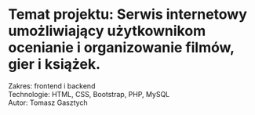 # Temat projektu: Serwis internetowy umożliwiający użytkownikom ocenianie i organizowanie filmów, gier i książek. </br>
Zakres: frontend i backend </br>
Technologie: HTML, CSS, Bootstrap, PHP, MySQL </br>
Autor: Tomasz Gasztych
